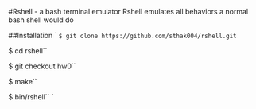 #Rshell - a bash terminal emulator
Rshell emulates all behaviors a normal bash shell would do

##Installation
` ``$ git clone https://github.com/sthak004/rshell.git`` 

$ cd rshell``

$ git checkout hw0``

$ make``

$ bin/rshell`` `
